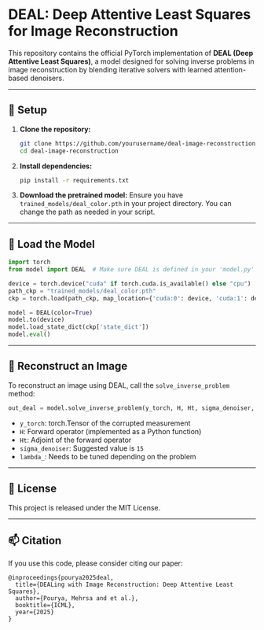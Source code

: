 # DEAL: Deep Attentive Least Squares for Image Reconstruction

This repository contains the official PyTorch implementation of **DEAL (Deep Attentive Least Squares)**, a model designed for solving inverse problems in image reconstruction by blending iterative solvers with learned attention-based denoisers.

---

## 🔧 Setup

1. **Clone the repository:**
   ```bash
   git clone https://github.com/yourusername/deal-image-reconstruction.git
   cd deal-image-reconstruction
   ```

2. **Install dependencies:**
   ```bash
   pip install -r requirements.txt
   ```

3. **Download the pretrained model:**
   Ensure you have `trained_models/deal_color.pth` in your project directory. You can change the path as needed in your script.

---

## 🧠 Load the Model

```python
import torch
from model import DEAL  # Make sure DEAL is defined in your 'model.py'

device = torch.device("cuda" if torch.cuda.is_available() else "cpu")
path_ckp = "trained_models/deal_color.pth"
ckp = torch.load(path_ckp, map_location={'cuda:0': device, 'cuda:1': device, 'cuda:2': device, 'cuda:3': device})

model = DEAL(color=True)
model.to(device)
model.load_state_dict(ckp['state_dict'])
model.eval()
```

---

## 🔁 Reconstruct an Image

To reconstruct an image using DEAL, call the `solve_inverse_problem` method:

```python
out_deal = model.solve_inverse_problem(y_torch, H, Ht, sigma_denoiser, lambda_)
```

- `y_torch`: torch.Tensor of the corrupted measurement  
- `H`: Forward operator (implemented as a Python function)  
- `Ht`: Adjoint of the forward operator  
- `sigma_denoiser`: Suggested value is `15`  
- `lambda_`: Needs to be tuned depending on the problem

---

## 📄 License

This project is released under the MIT License.

---

## 📫 Citation

If you use this code, please consider citing our paper:

```
@inproceedings{pourya2025deal,
  title={DEALing with Image Reconstruction: Deep Attentive Least Squares},
  author={Pourya, Mehrsa and et al.},
  booktitle={ICML},
  year={2025}
}
```
